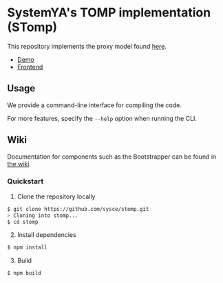 # SystemYA's TOMP implementation (STomp)

This repository implements the proxy model found [here](https://github.com/tomphttp/specifications/blob/master/ProxyModel.md).

- [Demo](https://tomp.sys32.dev/)
- [Frontend](https://github.com/sysce/tomp-demo)

## Usage

We provide a command-line interface for compiling the code.

For more features, specify the `--help` option when running the CLI.

## Wiki

Documentation for components such as the Bootstrapper can be found in [the wiki](https://github.com/sysce/tomp/wiki).

### Quickstart

1. Clone the repository locally

```sh
$ git clone https://github.com/sysce/stomp.git
> Cloning into stomp...
$ cd stomp
```

2. Install dependencies

```sh
$ npm install
```

3. Build

```sh
$ npm build
```
